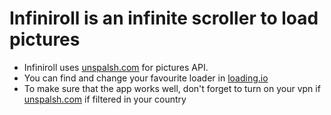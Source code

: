 # Infiniroll is an infinite scroller to load pictures

* Infiniroll uses [unspalsh.com](https://unsplash.com/) for pictures API.
* You can find and change your favourite loader in [loading.io](https://loading.io/)
* To make sure that the app works well, don't forget to turn on your vpn if [unspalsh.com](https://unsplash.com/) if filtered in your country